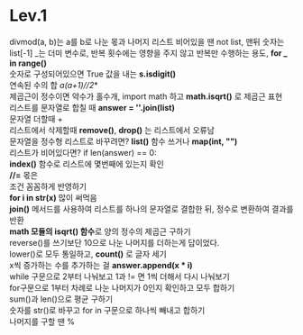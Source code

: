 # Lev.1
divmod(a, b)는 a를 b로 나눈 몫과 나머지
리스트 비어있을 땐 not list, 맨뒤 숫자는 list[-1]
_는 더미 변수로, 반복 횟수에는 영향을 주지 않고 반복만 수행하는 용도, **for _ in range()**<br/>
숫자로 구성되어있으면 True 값을 내는 **s.isdigit()**<br/>
연속된 수의 합 **a*(a+1)//2**<br/>
제곱근이 정수이면 약수가 홀수개, import math 하고 **math.isqrt()** 로 제곱근 표현<br/>
리스트를 문자열로 합칠 때 **answer = ''.join(list)**<br/>
문자열 더할때 +<br/>
리스트에서 삭제할때 **remove()**, **drop()** 는 리스트에서 오류남<br/>
문자열을 정수형 리스트로 바꾸려면? **list()** 함수 쓰거나 **map(int, "")**<br/>
리스트가 비어있다면? if len(answer) == 0:<br/>
**index()** 함수로 리스트에 몇번째에 있는지 확인<br/>
**//=** 몫은 <br/>
조건 꼼꼼하게 반영하기<br/>
**for i in str(x)** 많이 써먹음<br/>
**join()** 메서드를 사용하여 리스트를 하나의 문자열로 결합한 뒤, 정수로 변환하여 결과를 반환<br/>
**math 모듈의 isqrt() 함수**로 양의 정수의 제곱근 구하기<br/>
reverse()를 쓰기보단 10으로 나눈 나머지를 더하는게 답이었다.<br/>
lower()로 모두 통일하고, **count()** 로 글자 세기<br/>
x씩 증가하는 수를 추가하는 걸 **answer.append(x * i)**<br/>
while 구문으로 2부터 나눠보고 1과 != 면 1씩 더해서 다시 나눠보기<br/>
for구문으로 1부터 차례로 나눈 나머지가 0인지 확인하고 모두 합하기<br/>
sum()과 len()으로 평균 구하기<br/>
숫자를 str()로 바꾸고 for in 구문으로 하나씩 빼내고 합하기<br/>
나머지를 구할 땐 %<br/>
